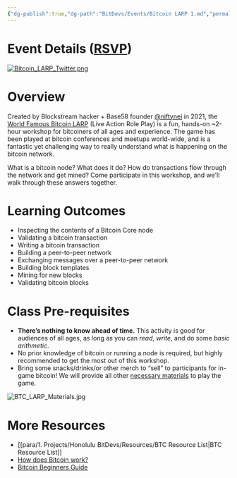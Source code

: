 ```yaml
---
{"dg-publish":true,"dg-path":"BitDevs/Events/Bitcoin LARP 1.md","permalink":"/bit-devs/events/bitcoin-larp-1/","title":"Bitcoin LARP 1","tags":["bitcoin","resource","workshop"],"noteIcon":"3","created":"2024-05-26T13:02:49.288-10:00","updated":"2024-06-05T19:59:40.211-10:00"}
---
```




# Event Details ([RSVP](https://www.meetup.com/honolulu-bitdevs/events/301250362/))

[![Bitcoin_LARP_Twitter.png](/img/user/para/artifacts/Bitcoin_LARP_Twitter.png)](https://www.meetup.com/honolulu-bitdevs/events/301250362/)

# Overview 

Created by Blockstream hacker + Base58 founder [@niftynei](https://x.com/niftynei) in 2021, the [World Famous Bitcoin LARP](https://www.base58.info/classes/larp) (Live Action Role Play) is a fun, hands-on ~2-hour workshop for bitcoiners of all ages and experience. The game has been played at bitcoin conferences and meetups world-wide, and is a fantastic yet challenging way to really understand what is happening on the bitcoin network.

What is a bitcoin node? What does it do? How do transactions flow through the network and get mined?  Come participate in this workshop, and we'll walk through these answers together.

# Learning Outcomes

- Inspecting the contents of a Bitcoin Core node  
- Validating a bitcoin transaction  
- Writing a bitcoin transaction  
- Building a peer-to-peer network  
- Exchanging messages over a peer-to-peer network  
- Building block templates  
- Mining for new blocks  
- Validating bitcoin blocks

# Class Pre-requisites

- **There’s nothing to know ahead of time.** This activity is good for audiences of all ages, as long as you can _read_, _write_, and do some _basic arithmetic_.
- No prior knowledge of bitcoin or running a node is required, but highly recommended to get the most out of this workshop.
- Bring some snacks/drinks/or other merch to “sell” to participants for in-game bitcoin! We will provide all other [necessary materials](https://github.com/base58btc/LARP/blob/main/BOM.md) to play the game.

![BTC_LARP_Materials.jpg](/img/user/para/artifacts/BTC_LARP_Materials.jpg)

# More Resources
- [[para/1. Projects/Honolulu BitDevs/Resources/BTC Resource List\|BTC Resource List]]
- [How does Bitcoin work?](https://bitcoin.org/en/how-it-works)
- [Bitcoin Beginners Guide](https://learnmeabitcoin.com/beginners/)